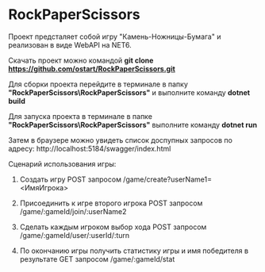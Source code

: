 # RockPaperScissors

Проект предсталяет собой игру "Камень-Ножницы-Бумага" и реализован в виде WebAPI на NET6.

Скачать проект можно командой **git clone https://github.com/ostart/RockPaperScissors.git**

Для сборки проекта перейдите в терминале в папку **"RockPaperScissors\RockPaperScissors"** и выполните команду **dotnet build**

Для запуска проекта в терминале в папке **"RockPaperScissors\RockPaperScissors"** выполните команду **dotnet run**

Затем в браузере можно увидеть список доспупных запросов по адресу: http://localhost:5184/swagger/index.html

Сценарий использования игры:

1. Создать игру POST запросом /game/create?userName1=<ИмяИгрока>

2. Присоединить к игре второго игрока POST запросом /game/:gameId/join/:userName2

3. Сделать каждым игроком выбор хода POST запросом /game/:gameId/user/:userId/:turn

4. По окончанию игры получить статистику игры и имя победителя в результате GET запросом /game/:gameId/stat

